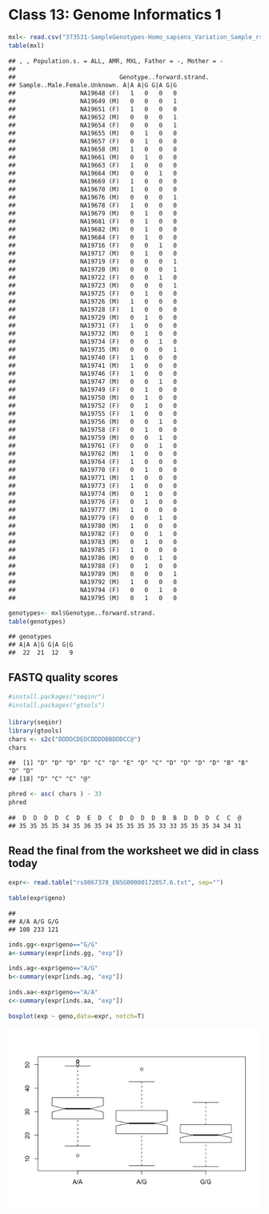 Class 13: Genome Informatics 1
================

``` r
mxl<- read.csv("373531-SampleGenotypes-Homo_sapiens_Variation_Sample_rs8067378.csv")
table(mxl)
```

    ## , , Population.s. = ALL, AMR, MXL, Father = -, Mother = -
    ## 
    ##                             Genotype..forward.strand.
    ## Sample..Male.Female.Unknown. A|A A|G G|A G|G
    ##                  NA19648 (F)   1   0   0   0
    ##                  NA19649 (M)   0   0   0   1
    ##                  NA19651 (F)   1   0   0   0
    ##                  NA19652 (M)   0   0   0   1
    ##                  NA19654 (F)   0   0   0   1
    ##                  NA19655 (M)   0   1   0   0
    ##                  NA19657 (F)   0   1   0   0
    ##                  NA19658 (M)   1   0   0   0
    ##                  NA19661 (M)   0   1   0   0
    ##                  NA19663 (F)   1   0   0   0
    ##                  NA19664 (M)   0   0   1   0
    ##                  NA19669 (F)   1   0   0   0
    ##                  NA19670 (M)   1   0   0   0
    ##                  NA19676 (M)   0   0   0   1
    ##                  NA19678 (F)   1   0   0   0
    ##                  NA19679 (M)   0   1   0   0
    ##                  NA19681 (F)   0   1   0   0
    ##                  NA19682 (M)   0   1   0   0
    ##                  NA19684 (F)   0   1   0   0
    ##                  NA19716 (F)   0   0   1   0
    ##                  NA19717 (M)   0   1   0   0
    ##                  NA19719 (F)   0   0   0   1
    ##                  NA19720 (M)   0   0   0   1
    ##                  NA19722 (F)   0   0   1   0
    ##                  NA19723 (M)   0   0   0   1
    ##                  NA19725 (F)   0   1   0   0
    ##                  NA19726 (M)   1   0   0   0
    ##                  NA19728 (F)   1   0   0   0
    ##                  NA19729 (M)   0   1   0   0
    ##                  NA19731 (F)   1   0   0   0
    ##                  NA19732 (M)   0   1   0   0
    ##                  NA19734 (F)   0   0   1   0
    ##                  NA19735 (M)   0   0   0   1
    ##                  NA19740 (F)   1   0   0   0
    ##                  NA19741 (M)   1   0   0   0
    ##                  NA19746 (F)   1   0   0   0
    ##                  NA19747 (M)   0   0   1   0
    ##                  NA19749 (F)   0   1   0   0
    ##                  NA19750 (M)   0   1   0   0
    ##                  NA19752 (F)   0   1   0   0
    ##                  NA19755 (F)   1   0   0   0
    ##                  NA19756 (M)   0   0   1   0
    ##                  NA19758 (F)   0   1   0   0
    ##                  NA19759 (M)   0   0   1   0
    ##                  NA19761 (F)   0   0   1   0
    ##                  NA19762 (M)   1   0   0   0
    ##                  NA19764 (F)   1   0   0   0
    ##                  NA19770 (F)   0   1   0   0
    ##                  NA19771 (M)   1   0   0   0
    ##                  NA19773 (F)   1   0   0   0
    ##                  NA19774 (M)   0   1   0   0
    ##                  NA19776 (F)   0   1   0   0
    ##                  NA19777 (M)   1   0   0   0
    ##                  NA19779 (F)   0   0   1   0
    ##                  NA19780 (M)   1   0   0   0
    ##                  NA19782 (F)   0   0   1   0
    ##                  NA19783 (M)   0   1   0   0
    ##                  NA19785 (F)   1   0   0   0
    ##                  NA19786 (M)   0   0   1   0
    ##                  NA19788 (F)   0   1   0   0
    ##                  NA19789 (M)   0   0   0   1
    ##                  NA19792 (M)   1   0   0   0
    ##                  NA19794 (F)   0   0   1   0
    ##                  NA19795 (M)   0   1   0   0

``` r
genotypes<- mxl$Genotype..forward.strand.
table(genotypes)
```

    ## genotypes
    ## A|A A|G G|A G|G 
    ##  22  21  12   9

FASTQ quality scores
--------------------

``` r
#install.packages("seqinr")
#install.packages("gtools")

library(seqinr)
library(gtools)
chars <- s2c("DDDDCDEDCDDDDBBDDDCC@")
chars
```

    ##  [1] "D" "D" "D" "D" "C" "D" "E" "D" "C" "D" "D" "D" "D" "B" "B" "D" "D"
    ## [18] "D" "C" "C" "@"

``` r
phred <- asc( chars ) - 33
phred 
```

    ##  D  D  D  D  C  D  E  D  C  D  D  D  D  B  B  D  D  D  C  C  @ 
    ## 35 35 35 35 34 35 36 35 34 35 35 35 35 33 33 35 35 35 34 34 31

Read the final from the worksheet we did in class today
-------------------------------------------------------

``` r
expr<- read.table("rs8067378_ENSG00000172057.6.txt", sep="")
```

``` r
table(expr$geno)
```

    ## 
    ## A/A A/G G/G 
    ## 108 233 121

``` r
inds.gg<-expr$geno=="G/G"
a<-summary(expr[inds.gg, "exp"])
```

``` r
inds.ag<-expr$geno=="A/G"
b<-summary(expr[inds.ag, "exp"])
```

``` r
inds.aa<-expr$geno=="A/A"
c<-summary(expr[inds.aa, "exp"])
```

``` r
boxplot(exp ~ geno,data=expr, notch=T)
```

![](Class13_files/figure-markdown_github/unnamed-chunk-9-1.png)
